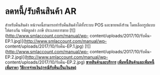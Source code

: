 # ลดหนี้/รับคืนสินค้า AR

สำหรับคืนสินค้า หน้าจอนี้สามารถทำรับคืนสินค้าได้ทั้งระบบ POS และขายหลังร้าน
โดยเลือกรูปแบบให้ตรงกัน รหัสลูกค้า ภาษี ประเภทการขาย
[![](http://www.smlaccount.com/manual/wp-
content/uploads/2017/10/รับคืน-EP.1.jpg)](http://www.smlaccount.com/manual/wp-
content/uploads/2017/10/รับคืน-EP.1.jpg)
[![](http://www.smlaccount.com/manual/wp-
content/uploads/2017/10/รับคืน-EP.2.jpg)](http://www.smlaccount.com/manual/wp-
content/uploads/2017/10/รับคืน-EP.2.jpg)
[**ขายสินค้าและบริการ**](http://www.smlaccount.com/manual/?page_id=593)
[**เพิ่มหนี้สินค้าและเพิ่มหนี้เพิ่มราคา**](http://www.smlaccount.com/manual/?page_id=601)
[**วิธีการจ่ายเงิน(กรณีรับคืนเป็นเงินสด)**](http://www.smlaccount.com/manual/?page_id=369)  

